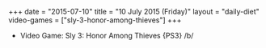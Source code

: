 +++
date = "2015-07-10"
title = "10 July 2015 (Friday)"
layout = "daily-diet"
video-games = ["sly-3-honor-among-thieves"]
+++


* Video Game: Sly 3: Honor Among Thieves {PS3} /b/